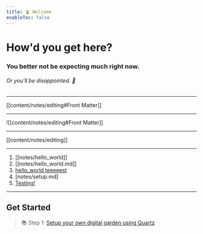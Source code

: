 ```yaml
---
title: 🪴 Welcome
enableToc: false
---
```


# How'd you get here?
### You better not be expecting much right now.
###### Or you'll be disappointed. 🤷

---

[[content/notes/editing#Front Matter]]

---

![[content/notes/editing#Front Matter]]

---

[[content/notes/editing]]

---

1. [[notes/hello_world]]
2. [[notes/hello_world.md]]
3. [hello_world teeeeest](notes/hello_world.md)
4. [notes/setup.md]
5. [Testing!](notes/setup.md)

---

## Get Started
> 📚 Step 1: [Setup your own digital garden using Quartz](notes/setup.md)



